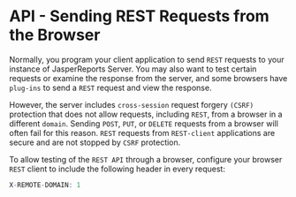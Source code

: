 # API - Sending REST Requests from the Browser

Normally, you program your client application to send `REST` requests to your instance of JasperReports Server. You may also want to test certain requests or examine the response from the server, and some browsers have `plug-ins` to send a `REST` request and view the response.

However, the server includes `cross-session` request forgery `(CSRF)` protection that does not allow requests, including `REST`, from a browser in a different `domain`. Sending `POST`, `PUT`, or `DELETE` requests from a browser will often fail for this reason. `REST` requests from `REST-client` applications are secure and are not stopped by `CSRF` protection.

To allow testing of the `REST API` through a browser, configure your browser `REST` client to include the following header in every request:

```R
X-REMOTE-DOMAIN: 1
```